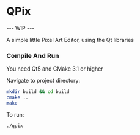 # QPix

--- WIP ---

A simple little Pixel Art Editor, using the Qt libraries

### Compile And Run

You need Qt5 and CMake 3.1 or higher

Navigate to project directory:

```bash
mkdir build && cd build
cmake ..
make
```
To run:

```bash
./qpix
```
